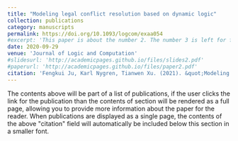 ```yaml
---
title: "Modeling legal conflict resolution based on dynamic logic"
collection: publications
category: manuscripts
permalink: https://doi.org/10.1093/logcom/exaa054
#excerpt: 'This paper is about the number 2. The number 3 is left for future work.'
date: 2020-09-29
venue: 'Journal of Logic and Computation'
#slidesurl: 'http://academicpages.github.io/files/slides2.pdf'
#paperurl: 'http://academicpages.github.io/files/paper2.pdf'
citation: 'Fengkui Ju, Karl Nygren, Tianwen Xu. (2021). &quot;Modeling legal conflict resolution based on dynamic logic; <i>Journal of Logic and Computation</i>. 31(4).'
---
```


The contents above will be part of a list of publications, if the user clicks the link for the publication than the contents of section will be rendered as a full page, allowing you to provide more information about the paper for the reader. When publications are displayed as a single page, the contents of the above "citation" field will automatically be included below this section in a smaller font.
